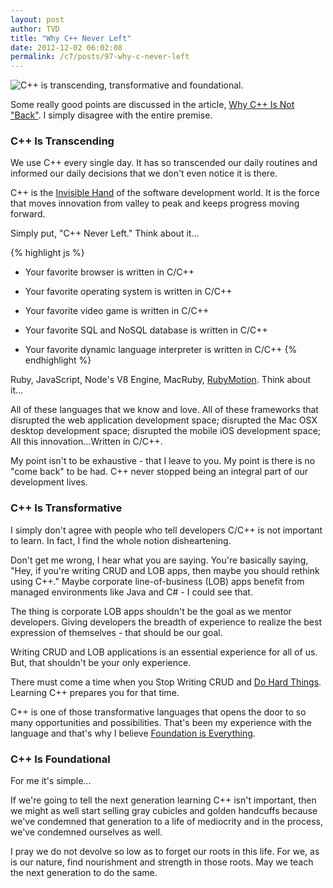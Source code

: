```yaml
---
layout: post
author: TVD
title: "Why C++ Never Left"
date: 2012-12-02 06:02:08
permalink: /c7/posts/97-why-c-never-left
---
```


<img src="https://techoctave.com/c7/static/c-never-left.png" alt="C++ is transcending, transformative and foundational."/>

Some really good points are discussed in the article, [Why C++ Is Not "Back"][1]. I simply disagree with the entire premise.

### C++ Is Transcending

We use C++ every single day. It has so transcended our daily routines and informed our daily decisions that we don't even notice it is there. 

C++ is the [Invisible Hand][2] of the software development world. It is the force that moves innovation from valley to peak and keeps progress moving forward.

Simply put, "C++ Never Left." Think about it...

{% highlight js %}
- Your favorite browser is written in C/C++

- Your favorite operating system is written in C/C++

- Your favorite video game is written in C/C++

- Your favorite SQL and NoSQL database is written in C/C++

- Your favorite dynamic language interpreter is written in C/C++
{% endhighlight %}

Ruby, JavaScript, Node's V8 Engine, MacRuby, [RubyMotion][3]. Think about it...

All of these languages that we know and love. All of these frameworks that disrupted the web application development space; disrupted the Mac OSX desktop development space; disrupted the mobile iOS development space; All this innovation...Written in C/C++.

My point isn't to be exhaustive - that I leave to you. My point is there is no "come back" to be had. C++ never stopped being an integral part of our development lives.

### C++ Is Transformative

I simply don't agree with people who tell developers C/C++ is not important to learn. In fact, I find the whole notion disheartening.

Don't get me wrong, I hear what you are saying. You're basically saying, "Hey, if you're writing CRUD and LOB apps, then maybe you should rethink using C++." Maybe corporate line-of-business (LOB) apps benefit from managed environments like Java and C# - I could see that.

The thing is corporate LOB apps shouldn't be the goal as we mentor developers. Giving developers the breadth of experience to realize the best expression of themselves - that should be our goal.

Writing CRUD and LOB applications is an essential experience for all of us. But, that shouldn't be your only experience.

There must come a time when you Stop Writing CRUD and [Do Hard Things][4]. Learning C++ prepares you for that time.

C++ is one of those transformative languages that opens the door to so many opportunities and possibilities. That's been my experience with the language and that's why I believe [Foundation is Everything][5].

### C++ Is Foundational

For me it's simple...

If we're going to tell the next generation learning C++ isn't important, then we might as well start selling gray cubicles and golden handcuffs because we've condemned that generation to a life of mediocrity and in the process, we've condemned ourselves as well.

I pray we do not devolve so low as to forget our roots in this life. For we, as is our nature, find nourishment and strength in those roots. May we teach the next generation to do the same.



  [1]: http://simpleprogrammer.com/2012/12/01/why-c-is-not-back/
  [2]: http://en.wikipedia.org/wiki/Invisible_hand
  [3]: http://www.rubymotion.com/
  [4]: http://sealedabstract.com/rants/do-hard-things/
  [5]: https://techoctave.com/posts/78-foundation-is-everything
